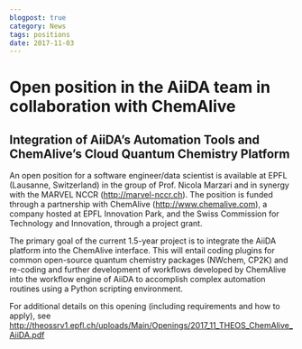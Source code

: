 ```yaml
---
blogpost: true
category: News
tags: positions
date: 2017-11-03
---
```


# Open position in the AiiDA team in collaboration with ChemAlive

## Integration of AiiDA’s Automation Tools and ChemAlive’s Cloud Quantum Chemistry Platform

An open position for a software engineer/data scientist is available at EPFL (Lausanne, Switzerland) in the group of Prof. Nicola Marzari and in synergy with the MARVEL NCCR (<http://marvel-nccr.ch>). The position is funded through a partnership with ChemAlive (<http://www.chemalive.com>), a company hosted at EPFL Innovation Park, and the Swiss Commission for Technology and Innovation, through a project grant.

The primary goal of the current 1.5-year project is to integrate the AiiDA platform into the ChemAlive interface. This will entail coding plugins for common open-source quantum chemistry packages (NWchem, CP2K) and re-coding and further development of workflows developed by ChemAlive into the workflow engine of AiiDA to accomplish complex automation routines using a Python scripting environment.

For additional details on this opening (including requirements and how to apply), see <http://theossrv1.epfl.ch/uploads/Main/Openings/2017_11_THEOS_ChemAlive_AiiDA.pdf>
